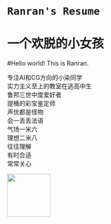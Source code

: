 # `Ranran's Resume`
一个欢脱的小女孩
=====

#Hello world! This is Ranran.

专注AI和CG方向的小染同学<br>
实力主义至上的教室在逃高中生<br>
鲁邦三世中度爱好者<br>
提桶的彩宝鉴定师<br>
声优都是怪物<br>
会一丢丢法语<br>
气场一米六<br>
理想二米八<br>
往往理解<br>
有时合适<br>
常常关心<br>

<image src="https://github.com/KatelynLyu/telegram-wechat/blob/main/telegramimage.jpg" width="100px">
